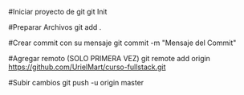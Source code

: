#Iniciar proyecto de git
git Init

#Preparar Archivos
git add .

#Crear commit con su mensaje
git commit -m "Mensaje del Commit"

#Agregar remoto (SOLO PRIMERA VEZ)
git remote add origin https://github.com/UrielMart/curso-fullstack.git

#Subir cambios
git push -u origin master